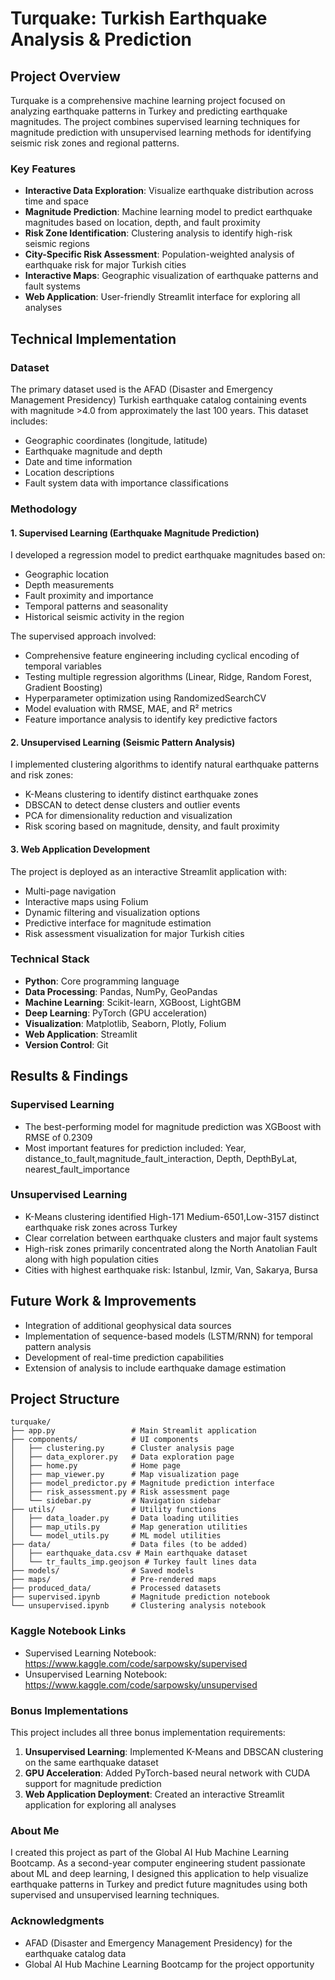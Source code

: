 # Turquake: Turkish Earthquake Analysis & Prediction

## Project Overview

Turquake is a comprehensive machine learning project focused on analyzing earthquake patterns in Turkey and predicting earthquake magnitudes. The project combines supervised learning techniques for magnitude prediction with unsupervised learning methods for identifying seismic risk zones and regional patterns.

### Key Features
- **Interactive Data Exploration**: Visualize earthquake distribution across time and space
- **Magnitude Prediction**: Machine learning model to predict earthquake magnitudes based on location, depth, and fault proximity
- **Risk Zone Identification**: Clustering analysis to identify high-risk seismic regions
- **City-Specific Risk Assessment**: Population-weighted analysis of earthquake risk for major Turkish cities
- **Interactive Maps**: Geographic visualization of earthquake patterns and fault systems
- **Web Application**: User-friendly Streamlit interface for exploring all analyses

## Technical Implementation

### Dataset
The primary dataset used is the AFAD (Disaster and Emergency Management Presidency) Turkish earthquake catalog containing events with magnitude >4.0 from approximately the last 100 years. This dataset includes:

- Geographic coordinates (longitude, latitude)
- Earthquake magnitude and depth
- Date and time information
- Location descriptions
- Fault system data with importance classifications

### Methodology

#### 1. Supervised Learning (Earthquake Magnitude Prediction)
I developed a regression model to predict earthquake magnitudes based on:
- Geographic location
- Depth measurements
- Fault proximity and importance
- Temporal patterns and seasonality
- Historical seismic activity in the region

The supervised approach involved:
- Comprehensive feature engineering including cyclical encoding of temporal variables
- Testing multiple regression algorithms (Linear, Ridge, Random Forest, Gradient Boosting)
- Hyperparameter optimization using RandomizedSearchCV
- Model evaluation with RMSE, MAE, and R² metrics
- Feature importance analysis to identify key predictive factors

#### 2. Unsupervised Learning (Seismic Pattern Analysis)
I implemented clustering algorithms to identify natural earthquake patterns and risk zones:
- K-Means clustering to identify distinct earthquake zones
- DBSCAN to detect dense clusters and outlier events
- PCA for dimensionality reduction and visualization
- Risk scoring based on magnitude, density, and fault proximity

#### 3. Web Application Development
The project is deployed as an interactive Streamlit application with:
- Multi-page navigation
- Interactive maps using Folium
- Dynamic filtering and visualization options
- Predictive interface for magnitude estimation
- Risk assessment visualization for major Turkish cities

### Technical Stack
- **Python**: Core programming language
- **Data Processing**: Pandas, NumPy, GeoPandas
- **Machine Learning**: Scikit-learn, XGBoost, LightGBM
- **Deep Learning**: PyTorch (GPU acceleration)
- **Visualization**: Matplotlib, Seaborn, Plotly, Folium
- **Web Application**: Streamlit
- **Version Control**: Git

## Results & Findings

### Supervised Learning
- The best-performing model for magnitude prediction was XGBoost with RMSE of 0.2309
- Most important features for prediction included: Year, distance_to_fault,magnitude_fault_interaction, Depth, DepthByLat, nearest_fault_importance 

### Unsupervised Learning
- K-Means clustering identified High-171 Medium-6501,Low-3157 distinct earthquake risk zones across Turkey
- Clear correlation between earthquake clusters and major fault systems
- High-risk zones primarily concentrated along the North Anatolian Fault along with high population cities
- Cities with highest earthquake risk: Istanbul, Izmir, Van, Sakarya, Bursa

## Future Work & Improvements
- Integration of additional geophysical data sources
- Implementation of sequence-based models (LSTM/RNN) for temporal pattern analysis
- Development of real-time prediction capabilities
- Extension of analysis to include earthquake damage estimation

## Project Structure
```
turquake/
├── app.py                 # Main Streamlit application
├── components/            # UI components
│   ├── clustering.py      # Cluster analysis page
│   ├── data_explorer.py   # Data exploration page
│   ├── home.py            # Home page
│   ├── map_viewer.py      # Map visualization page
│   ├── model_predictor.py # Magnitude prediction interface
│   ├── risk_assessment.py # Risk assessment page
│   └── sidebar.py         # Navigation sidebar
├── utils/                 # Utility functions
│   ├── data_loader.py     # Data loading utilities
│   ├── map_utils.py       # Map generation utilities
│   └── model_utils.py     # ML model utilities
├── data/                  # Data files (to be added)
│   ├── earthquake_data.csv # Main earthquake dataset 
│   └── tr_faults_imp.geojson # Turkey fault lines data
├── models/                # Saved models
├── maps/                  # Pre-rendered maps
├── produced_data/         # Processed datasets
├── supervised.ipynb       # Magnitude prediction notebook
└── unsupervised.ipynb     # Clustering analysis notebook
```

### Kaggle Notebook Links
* Supervised Learning Notebook: https://www.kaggle.com/code/sarpowsky/supervised
* Unsupervised Learning Notebook: https://www.kaggle.com/code/sarpowsky/unsupervised

### Bonus Implementations
This project includes all three bonus implementation requirements:
1. **Unsupervised Learning**: Implemented K-Means and DBSCAN clustering on the same earthquake dataset
2. **GPU Acceleration**: Added PyTorch-based neural network with CUDA support for magnitude prediction
3. **Web Application Deployment**: Created an interactive Streamlit application for exploring all analyses

### About Me
I created this project as part of the Global AI Hub Machine Learning Bootcamp. As a second-year computer engineering student passionate about ML and deep learning, I designed this application to help visualize earthquake patterns in Turkey and predict future magnitudes using both supervised and unsupervised learning techniques.

### Acknowledgments
* AFAD (Disaster and Emergency Management Presidency) for the earthquake catalog data
* Global AI Hub Machine Learning Bootcamp for the project opportunity